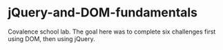# jQuery-and-DOM-fundamentals
Covalence school lab. The goal here was to complete six challenges first using DOM, then using jQuery.
